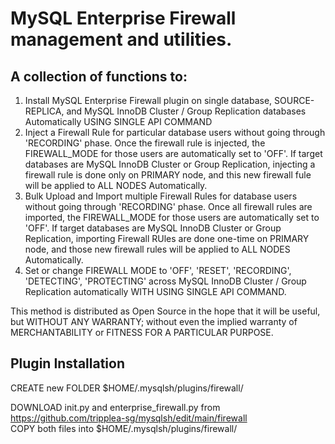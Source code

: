 # MySQL Enterprise Firewall management and utilities.
    
## A collection of functions to:

1. Install MySQL Enterprise Firewall plugin on single database, SOURCE-REPLICA, and MySQL InnoDB Cluster / Group Replication databases Automatically USING SINGLE API COMMAND
2. Inject a Firewall Rule for particular database users without going through 'RECORDING' phase. Once the firewall rule is injected, the FIREWALL_MODE for those users are automatically set to 'OFF'. If target databases are MySQL InnoDB Cluster or Group Replication, injecting a firewall rule is done only on PRIMARY node, and this new firewall fule will be applied to ALL NODES Automatically.
3. Bulk Upload and Import multiple Firewall Rules for database users without going through 'RECORDING' phase. Once all firewall rules are imported, the FIREWALL_MODE for those users are automatically set to 'OFF'. If target databases are MySQL InnoDB Cluster or Group Replication, importing Firewall RUles are done one-time on PRIMARY node, and those new firewall rules will be applied to ALL NODES Automatically.
4. Set or change FIREWALL MODE to 'OFF', 'RESET', 'RECORDING', 'DETECTING', 'PROTECTING' across MySQL InnoDB Cluster / Group Replication automatically WITH USING SINGLE API COMMAND. 

This method is distributed as Open Source in the hope that it will be useful, but WITHOUT ANY WARRANTY; without even the implied warranty of MERCHANTABILITY or FITNESS FOR A PARTICULAR PURPOSE.

## Plugin Installation

CREATE new FOLDER $HOME/.mysqlsh/plugins/firewall/

DOWNLOAD init.py and enterprise_firewall.py from https://github.com/tripplea-sg/mysqlsh/edit/main/firewall </br>
COPY both files into $HOME/.mysqlsh/plugins/firewall/
